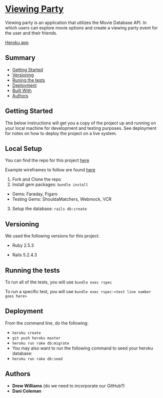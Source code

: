 # [Viewing Party](https://github.com/drewwilliams5280/viewing_party)

Viewing party is an application that utilizes the Movie Database API. In which users can explore movie options and create a viewing party event for the user and their friends.

[Heroku app](https://viewing-party-drew.herokuapp.com/)

## Summary

  - [Getting Started](#getting-started)
  - [Versioning](#versioning)
  - [Runing the tests](#running-the-tests)
  - [Deployment](#deployment)
  - [Built With](#built-with)
  - [Authors](#authors)

## Getting Started

The below instructions will get you a copy of the project up and running on
your local machine for development and testing purposes. See deployment
for notes on how to deploy the project on a live system.

## Local Setup

You can find the repo for this project [here](https://github.com/drewwilliams5280/viewing_party)

Example wireframes to follow are found [here](https://backend.turing.io/module3/projects/viewing_party/wireframes)

1. Fork and Clone the repo
2. Install gem packages: `bundle install`
  - Gems: Faraday, Figaro
  - Testing Gems: ShouldaMatchers, Webmock, VCR
3. Setup the database: `rails db:create`

## Versioning

We used the following versions for this project.

- Ruby 2.5.3

- Rails 5.2.4.3

## Running the tests

To run all of the tests, you will use `bundle exec rspec`

To run a specific test, you will use `bundle exec rspec:<test line number goes here>`

## Deployment

From the command line, do the following:
  - `heroku create`
  - `git push heroku master`
  - `heroku run rake db:migrate`
  - You may also want to run the following command to seed your heroku database:
  - `heroku run rake db:seed`

## Authors

  - **Drew Williams** (do we need to incorporate our GitHub?)
  - **Dani Coleman**
